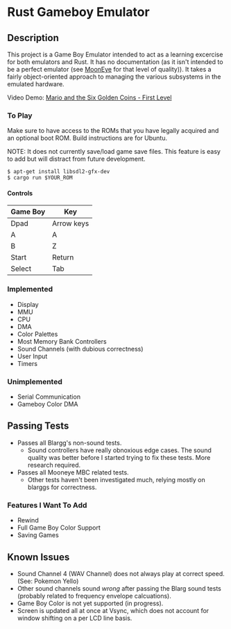 # Rust Gameboy Emulator

## Description

This project is a Game Boy Emulator intended to act as a learning excercise for both emulators and Rust. It has no documentation (as it isn't intended to be a perfect emulator (see [MoonEye](https://github.com/Gekkio/mooneye-gb) for that level of quality)). It takes a fairly object-oriented approach to managing the various subsystems in the emulated hardware.

Video Demo: [Mario and the Six Golden Coins - First Level](https://youtu.be/slTPkHDkcG0)

### To Play

Make sure to have access to the ROMs that you have legally acquired and an optional boot ROM. Build instructions are for Ubuntu.

NOTE: It does not currently save/load game save files. This feature is easy to add but will distract from future development.


```
$ apt-get install libsdl2-gfx-dev
$ cargo run $YOUR_ROM
```

#### Controls

| Game Boy | Key        |
| -------- | ---------- |
| Dpad     | Arrow keys |
| A        | A          |
| B        | Z          |
| Start    | Return     |
| Select   | Tab        |

### Implemented
* Display
* MMU
* CPU
* DMA
* Color Palettes
* Most Memory Bank Controllers
* Sound Channels (with dubious correctness)
* User Input
* Timers

### Unimplemented
* Serial Communication
* Gameboy Color DMA

## Passing Tests
 * Passes all Blargg's non-sound tests. 
   * Sound controllers have really obnoxious edge cases. The sound quality was better before I started trying to fix these tests. More research required.
 * Passes all Mooneye MBC related tests.
   * Other tests haven't been investigated much, relying mostly on blarggs for correctness.

### Features I Want To Add

* Rewind
* Full Game Boy Color Support
* Saving Games 

## Known Issues

* Sound Channel 4 (WAV Channel) does not always play at correct speed. (See: Pokemon Yello)
* Other sound channels sound *wrong* after passing the Blarg sound tests (probably related to frequency envelope calcuations).
* Game Boy Color is not yet supported (in progress).
* Screen is updated all at once at Vsync, which does not account for window shifting on a per LCD line basis.



